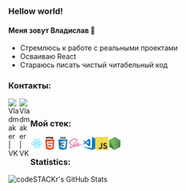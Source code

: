 ### Hellow world!

#### Меня зовут Владислав 👋 
- Стремлюсь к работе с реальными проектами
- Осваиваю React
- Стараюсь писать чистый читабельный код

### Контакты:
[<img align="left" alt="Vladmaker | VK" width="22px" src="https://simpleicons.org/icons/vk.svg" />](https://vk.com/vladmaker)
[<img align="left" alt="Vladmaker | VK" width="22px" src="https://simpleicons.org/icons/facebook.svg" />](https://www.facebook.com/profile.php?id=100000976609772)

<br />

### Мой стек:
<img align="left" alt="React" width="26px" src="https://raw.githubusercontent.com/github/explore/80688e429a7d4ef2fca1e82350fe8e3517d3494d/topics/react/react.png" />
<img align="left" alt="HTML5" width="26px" src="https://raw.githubusercontent.com/github/explore/80688e429a7d4ef2fca1e82350fe8e3517d3494d/topics/html/html.png" />
<img align="left" alt="CSS3" width="26px" src="https://raw.githubusercontent.com/github/explore/80688e429a7d4ef2fca1e82350fe8e3517d3494d/topics/css/css.png" />
<img align="left" alt="Sass" width="26px" src="https://raw.githubusercontent.com/github/explore/80688e429a7d4ef2fca1e82350fe8e3517d3494d/topics/sass/sass.png" />
<img align="left" alt="Visual Studio Code" width="26px" src="https://raw.githubusercontent.com/github/explore/80688e429a7d4ef2fca1e82350fe8e3517d3494d/topics/visual-studio-code/visual-studio-code.png" />
<img align="left" alt="JavaScript" width="26px" src="https://raw.githubusercontent.com/github/explore/80688e429a7d4ef2fca1e82350fe8e3517d3494d/topics/javascript/javascript.png" />
<img align="left" alt="Node.js" width="26px" src="https://raw.githubusercontent.com/github/explore/80688e429a7d4ef2fca1e82350fe8e3517d3494d/topics/nodejs/nodejs.png" />
<br />

### Statistics:
<img align="left" alt="codeSTACKr's GitHub Stats" src="https://github-readme-stats.vercel.app/api?username=Vlad-maker&theme=vue&show_icons=true" />





